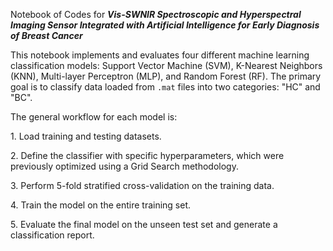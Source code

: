 Notebook of Codes for ***Vis-SWNIR Spectroscopic and Hyperspectral Imaging Sensor Integrated with Artificial Intelligence for Early Diagnosis of Breast Cancer***



This notebook implements and evaluates four different machine learning classification models: Support Vector Machine (SVM), K-Nearest Neighbors (KNN), Multi-layer Perceptron (MLP), and Random Forest (RF). The primary goal is to classify data loaded from `.mat` files into two categories: "HC" and "BC".


The general workflow for each model is:


1\.  Load training and testing datasets.

2\.  Define the classifier with specific hyperparameters, which were previously optimized using a Grid Search methodology.

3\.  Perform 5-fold stratified cross-validation on the training data.

4\.  Train the model on the entire training set.

5\.  Evaluate the final model on the unseen test set and generate a classification report.


